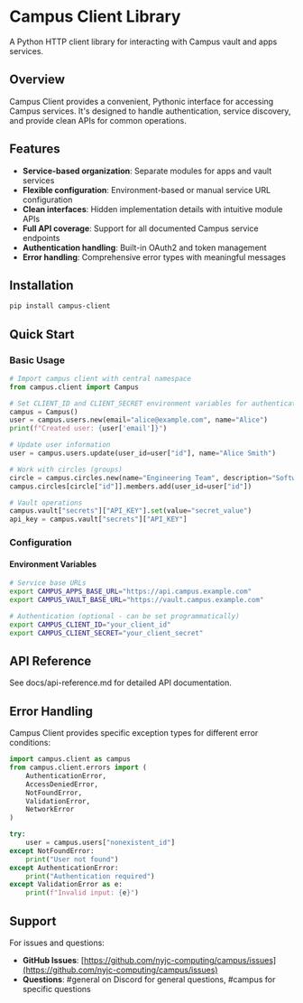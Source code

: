 # Campus Client Library

A Python HTTP client library for interacting with Campus vault and apps services.

## Overview

Campus Client provides a convenient, Pythonic interface for accessing Campus services. It's designed to handle authentication, service discovery, and provide clean APIs for common operations.

## Features

- **Service-based organization**: Separate modules for apps and vault services
- **Flexible configuration**: Environment-based or manual service URL configuration
- **Clean interfaces**: Hidden implementation details with intuitive module APIs
- **Full API coverage**: Support for all documented Campus service endpoints
- **Authentication handling**: Built-in OAuth2 and token management
- **Error handling**: Comprehensive error types with meaningful messages

## Installation

```bash
pip install campus-client
```

## Quick Start

### Basic Usage

```python
# Import campus client with central namespace
from campus.client import Campus

# Set CLIENT_ID and CLIENT_SECRET environment variables for authentication
campus = Campus()
user = campus.users.new(email="alice@example.com", name="Alice")
print(f"Created user: {user['email']}")

# Update user information
user = campus.users.update(user_id=user["id"], name="Alice Smith")

# Work with circles (groups)
circle = campus.circles.new(name="Engineering Team", description="Software engineering team")
campus.circles[circle["id"]].members.add(user_id=user["id"])

# Vault operations
campus.vault["secrets"]["API_KEY"].set(value="secret_value")
api_key = campus.vault["secrets"]["API_KEY"]
```

### Configuration

#### Environment Variables

```bash
# Service base URLs
export CAMPUS_APPS_BASE_URL="https://api.campus.example.com"
export CAMPUS_VAULT_BASE_URL="https://vault.campus.example.com"

# Authentication (optional - can be set programmatically)
export CAMPUS_CLIENT_ID="your_client_id"
export CAMPUS_CLIENT_SECRET="your_client_secret"
```

## API Reference

See docs/api-reference.md for detailed API documentation.

## Error Handling

Campus Client provides specific exception types for different error conditions:

```python
import campus.client as campus
from campus.client.errors import (
    AuthenticationError,
    AccessDeniedError,
    NotFoundError,
    ValidationError,
    NetworkError
)

try:
    user = campus.users["nonexistent_id"]
except NotFoundError:
    print("User not found")
except AuthenticationError:
    print("Authentication required")
except ValidationError as e:
    print(f"Invalid input: {e}")
```

## Support

For issues and questions:

- **GitHub Issues**: [https://github.com/nyjc-computing/campus/issues](https://github.com/nyjc-computing/campus/issues)
- **Questions**: #general on Discord for general questions, #campus for specific questions
